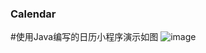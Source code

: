 ### Calendar
#使用Java编写的日历小程序演示如图
![image](https://github.com/mores1420/Calendar/assets/87219087/818518cb-9ef4-412c-b095-68c9b1295955)
